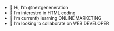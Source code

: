 - 👋 Hi, I’m @nextgeneneration
- 👀 I’m interested in HTML coding
- 🌱 I’m currently learning ONLINE MARKETING
- 💞️ I’m looking to collaborate on WEB DEVELOPER

<!---
nextgeneneration/nextgeneneration is a ✨ special ✨ repository because its `README.md` (this file) appears on your GitHub profile.
You can click the Preview link to take a look at your changes.
--->
